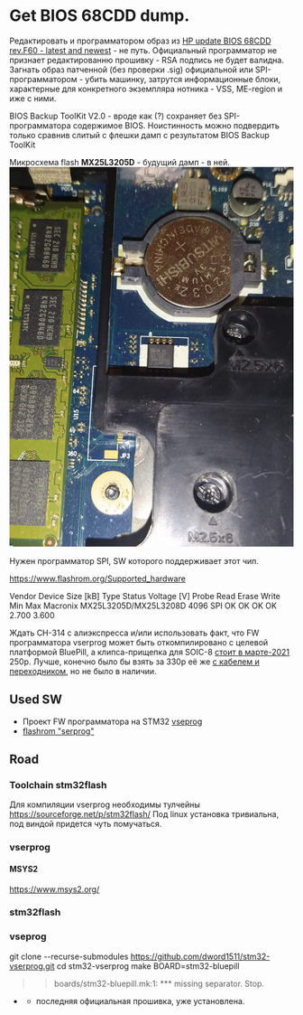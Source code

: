 # Get BIOS 68CDD dump.

Редактировать и программатором образ из [HP update BIOS 68CDD rev.F60 - latest and newest](https://ftp.hp.com/pub/softpaq/sp73501-74000/sp73934.exe) - не путь. Официальный программатор не признает редактированню прошивку - RSA подпись не будет валидна. Загнать образ патченной (без проверки .sig) официальной или SPI-программатором - убить машинку, затрутся информационные блоки, характерные для конкретного экземпляра нотника - VSS, ME-region и иже с ними.

BIOS Backup ToolKit V2.0 - вроде как (?) сохраняет без SPI-программатора содержимое BIOS. Ноистинность можно подвердить только сравнив слитый с флешки дамп с результатом BIOS Backup ToolKit

Микросхема flash **MX25L3205D** - будущий дамп - в ней.
![Микросхема flash **MX25L3205D**](pix/IMG_20210305_081229.jpg)


Нужен программатор SPI, SW которого поддерживает этот чип.


https://www.flashrom.org/Supported_hardware

Vendor	Device	Size [kB]	Type	Status	Voltage [V]
 	Probe	Read	Erase	Write	Min	Max
Macronix	MX25L3205D/MX25L3208D	4096	SPI	OK	OK	OK	OK	2.700	3.600

Ждать CH-314 c алиэкспресса и/или использовать факт, что FW программатора vserprog может быть откомпилировано с целевой платформой BluePill, а клипса-прищепка для SOIC-8 [стоит в марте-2021](https://roboshop.spb.ru/tools/sop-8-clips) 250р. Лучше, конечно было бы взять за 330р её же [с кабелем и переходником](https://roboshop.spb.ru/tools/sop-8-clips-cabel), но не было в наличии.

## Used SW

- Проект FW программатора на STM32 [vseprog](https://github.com/dword1511/stm32-vserprog)
- [flashrom "serprog"](https://www.flashrom.org/)



## Road

### Toolchain stm32flash

Для компиляции vserprog необходимы тулчейны https://sourceforge.net/p/stm32flash/ Под linux установка тривиальна, под виндой придется чуть помучаться.


### vserprog

#### MSYS2 
https://www.msys2.org/

### stm32flash



### vseprog

git clone --recurse-submodules https://github.com/dword1511/stm32-vserprog.git
cd stm32-vserprog
make BOARD=stm32-bluepill
>>boards/stm32-bluepill.mk:1: *** missing separator.  Stop.

-  - последняя официальная прошивка, уже установлена.